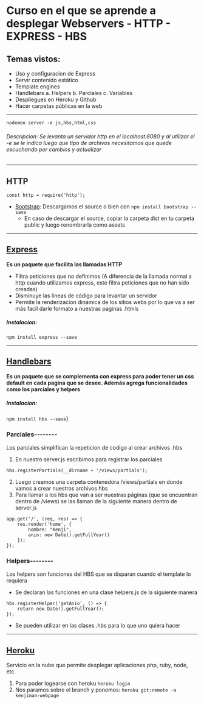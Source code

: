 # Curso en el que se aprende a desplegar Webservers - HTTP - EXPRESS - HBS


## Temas vistos:

* Uso y configuracion de Express
* Servir contenido estático
* Template engines
* Handlebars
  a. Helpers
  b. Parciales
  c. Variables
* Despliegues en Heroku y Github
* Hacer carpetas públicas en la web

-----------------------------------------------------------------------------

```
nodemon server -e js,hbs,html,css
```
###### Descripcion: Se levanta un servidor http en el localhost:8080 y al utilizar el -e se le indica luego que tipo de archivos necesitamos que quede escuchando por cambios y actualizar

-----------------------------------------------------------------------------

## HTTP

```const http = require('http');```

- [Bootstrap](https://getbootstrap.com/docs/4.3/getting-started/download/): Descargamos el source o bien con ```npm install bootstrap --save```
    - En caso de descargar el source, copiar la carpeta dist en tu carpeta public y luego renombrarla como assets
    
-----------------------------------------------------------------------------

## [Express](https://www.npmjs.com/package/express)
<b>Es un paquete que facilita las llamadas HTTP</b>

- Filtra peticiones que no definimos (A diferencia de la llamada normal a http cuando utilizamos express, este filtra peticiones que no han sido creadas)
- Disminuye las lineas de código para levantar un servidor
- Permite la renderizacion dinámica de los sitios webs por lo que va a ser más facil darle formato a nuestras paginas .htmls

##### Instalacion:
```
npm install express --save
```

-----------------------------------------------------------------------------

## [Handlebars](https://www.npmjs.com/package/hbs)
<b>Es un paquete que se complementa con express para poder tener un css default en cada pagina que se desee. Además agrega funcionalidades como los parciales y helpers</b>

##### Instalacion:
```npm install hbs --save```}

### Parciales--------
<p>Los parciales simplifican la repeticion de codigo al crear archivos .hbs</p>

1. En nuestro server.js escribimos para registrar los parciales
```
hbs.registerPartials(__dirname + '/views/partials');
```
2. Luego creamos una carpeta contenedora /views/partials en donde vamos a crear nuestros archivos hbs
3. Para llamar a los hbs que van a ser nuestras páginas (que se encuentran dentro de /views) se las llaman de la siguiente manera dentro de server.js
```
app.get('/', (req, res) => {
    res.render('home', {
        nombre: "Kenji",
        anio: new Date().getFullYear()
    }); 
});
```

### Helpers--------
<p>Los helpers son funciones del HBS que se disparan cuando el template lo requiera</p>

- Se declaran las funciones en una clase helpers.js de la siguiente manera
```
hbs.registerHelper('getAnio', () => {
    return new Date().getFullYear();
});
```
- Se pueden utilizar en las clases .hbs para lo que uno quiera hacer

-----------------------------------------------------------------------------
## [Heroku](https://dashboard.heroku.com/)
<p>Servicio en la nube que permite desplegar aplicaciones php, ruby, node, etc.</p>

1. Para poder logearse con heroku
```heroku login```
2. Nos paramos sobre el branch y ponemos:
```heroku git:remote -a kenjiman-webpage```

